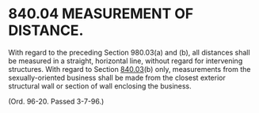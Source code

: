 840.04 MEASUREMENT OF DISTANCE.
===============================

With regard to the preceding Section 980.03(a) and (b), all distances
shall be measured in a straight, horizontal line, without regard for
intervening structures. With regard to Section
[840.03](3cafc2f5.html)(b) only, measurements from the sexually-oriented
business shall be made from the closest exterior structural wall or
section of wall enclosing the business.

(Ord. 96-20. Passed 3-7-96.)
